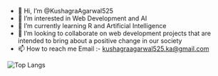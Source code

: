 - 👋 Hi, I’m @KushagraAgarwal525
- 👀 I’m interested in Web Development and AI
- 🌱 I’m currently learning R and Artificial Intelligence
- 💞️ I’m looking to collaborate on web development projects that are intended to bring about a positive change in our society
- 📫 How to reach me Email :- kushagraagarwal525.ka@gmail.com

 ![Top Langs](https://github-readme-stats.vercel.app/api/top-langs/?username=KushagraAgarwal525&hide=css,scss,html,procfile&theme=tokyonight)

<!---
KushagraAgarwal525/KushagraAgarwal525 is a ✨ special ✨ repository because its `README.md` (this file) appears on your GitHub profile.
You can click the Preview link to take a look at your changes.
--->
